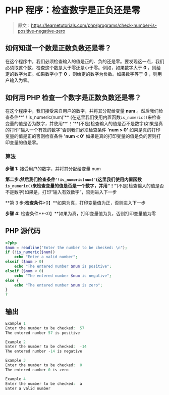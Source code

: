 # PHP 程序：检查数字是正负还是零

> 原文：<https://learnetutorials.com/php/programs/check-number-is-positive-negative-zero>

## 如何知道一个数是正数负数还是零？

在这个程序中，我们必须检查输入的值是正的、负的还是零。要发现这一点，我们必须取这个数，检查这个数是大于零还是小于零。例如，如果数字大于 **0** ，则给定的数字为正。如果数字小于 **0** ，则给定的数字为负数。如果数字等于 **0** ，则用户输入为零。

## 如何用 PHP 检查一个数字是正数负数还是零？

在这个程序中，我们接受来自用户的数字，并将其分配给变量 **num** 。然后我们检查条件**’！is_numeric(num)'** (在这里我们使用内置函数`is_numeric()`来检查变量的值是否为数字，并使用**'！'**(不是)检查输入的值是否不是数字)如果是真的打印“输入一个有效的数字”否则我们必须检查条件 **'num > 0'** 如果是真的打印变量的值是正的否则检查条件 **'num < 0'** 如果是真的打印变量的值是负的否则打印变量的值是零。

### 算法

**步骤 1:** 接受用户的数字，并将其分配给变量 num

**第二步:**然后我们检查条件`'!is_numeric(num)'`(这里我们使用内置函数`is_numeric()`来检查变量的值是否是一个数字，并用**“！”**(不是)检查输入的值是否不是数字)如果是，打印“输入有效数字”，否则进入下一步

**第 3 步:**检查条件**>0】**如果为真，打印变量值为正，否则进入下一步

**步骤 4:** 检查条件**<0】**如果为真，打印变量值为负，否则打印变量值为零

## PHP 源代码

```php
<?php
$num = readline("Enter the number to be checked: \n");
if (!is_numeric($num))
    echo "Enter a valid number";
elseif ($num > 0)
    echo "The entered number $num is positive";
elseif ($num < 0)
    echo "The entered number $num is negative";
else {
    echo "The entered number $num is zero";
}
?

```

## 输出

```php
Example 1
Enter the number to be checked:  57
The entered number 57 is positive

Example 2
Enter the number to be checked:  -14
The entered number -14 is negative

Example 3
Enter the number to be checked:  0
The entered number 0 is zero

Example 4
Enter the number to be checked:  a
Enter a valid number
```